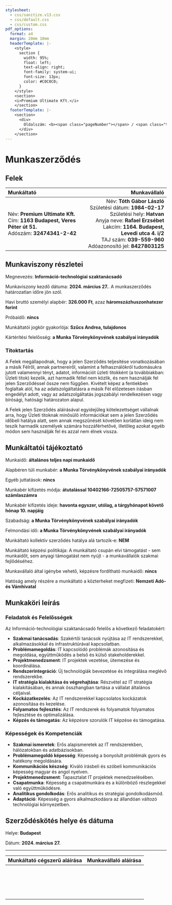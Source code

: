 ```yaml
---
stylesheet:
  - css/sanitize.v13.css
  - css/default.css
  - css/custom.css
pdf_options:
  format: a4
  margin: 20mm 10mm
  headerTemplate: |-
    <style>
      section {
        width: 95%;
        float: left;
        text-align: right;
        font-family: system-ui;
        font-size: 13px;
        color: #C0C0C0;
      }
    </style>
    <section>
    <i>Premium Ultimate Kft.</i>
    </section>
  footerTemplate: |-
    <section>
      <div>
        Oldalszám: <b><span class="pageNumber"></span> / <span class="totalPages"></span></b>
      </div>
    </section>
---
```

# Munkaszerződés

## Felek
| Munkáltató                                                                                                 |                                                                                                                                                                                                                                         Munkavállaló |
| :--------------------------------------------------------------------------------------------------------- | ---------------------------------------------------------------------------------------------------------------------------------------------------------------------------------------------------------------------------------------------------: |
| Név: **Premium Ultimate Kft.**<br>Cím: **1163 Budapest, Veres Péter út 51.**<br>Adószám: **32474341-2-42** | Név: **Tóth Gábor László**<br> Születési dátum: **1984-02-17**<br>Születési hely: **Hatvan**<br>Anyja neve: **Rafael Erzsébet**<br> Lakcím: **1164. Budapest, Levedi utca 4. i/2**<br> TAJ szám: **039-559-960**<br>Adóazonosító jel: **8427803125** |

## Munkaviszony részletei

Megnevezés: **Információ-technológiai szaktanácsadó**

Munkaviszony kezdő dátuma: **2024. március 27.**. A munkaszerződés határozatlan időre jön szól.

Havi bruttó személyi alapbér:  **326.000 Ft**, azaz **háromszázhuszonhatezer forint**

Próbaidő: **nincs**

Munkáltatói jogkör gyakorlója: **Szűcs Andrea, tulajdonos**

Kártérítési felelősség: **a Munka Törvénykönyvének szabályai irányadók**

### Titoktartás

A Felek megállapodnak, hogy a jelen Szerződés teljesítése vonatkozásában a másik Félről, annak partnereiről, valamint a
felhasználókról tudomásukra jutott valamennyi tényt, adatot, információt üzleti titokként (a továbbiakban: Üzleti titok) kezelik, azt
harmadik féllel nem közlik, és nem használják fel jelen Szerződéssel össze nem függően. Kivételt képez a fentiekben foglaltak alól, ha
az adatszolgáltatásra a másik Fél előzetesen írásban engedélyt adott, vagy az adatszolgáltatás jogszabályi rendelkezésen vagy bírósági,
hatósági határozaton alapul.

A Felek jelen Szerződés aláírásával egyidejűleg kötelezettséget vállalnak arra, hogy Üzleti titoknak minősülő információkat sem a
jelen Szerződés időbeli hatálya alatt, sem annak megszűnését követően korlátlan ideig nem teszik harmadik személyek számára
hozzáférhetővé, illetőleg azokat egyéb módon sem használják fel és azzal nem élnek vissza.

## Munkáltatói tájékoztató

Munkaidő: **általános teljes napi munkaidő**

Alapbéren túli munkabér: **a Munka Törvénykönyvének szabályai irányadók**

Egyéb juttatások: **nincs**

Munkabér kifizetés módja: **átutalással 10402166-72505757-57571007 számlaszámra** 

Munkabér kifizetés ideje: **havonta egyszer, utólag, a tárgyhónapot követő hónap 10. napjáig**

Szabadság: **a Munka Törvénykönyvének szabályai irányadók**

Felmondási idő: **a Munka Törvénykönyvének szabályai irányadók**

Munkáltató kollektív szerződés hatálya alá tartozik-e: **NEM**

Munkáltató képzési politikája: A munkáltató csupán elvi támogatást - sem munkaidőt, sem anyagi támogatást nem nyújt - a munkavállalók szakmai fejlődéséhez.

Munkavállaló által igénybe vehető, képzésre fordítható munkaidő: **nincs**

Hatóság amely részére a munkáltató a közterheket megfizeti: **Nemzeti Adó- és Vámhivatal**

## Munkaköri leírás

### Feladatok és Felelősségek

Az Információ-technológiai szaktanácsadó felelős a következő feladatokért:
- **Szakmai tanácsadás**: Szakértői tanácsok nyújtása az IT rendszerekkel, alkalmazásokkal és infrastruktúrával kapcsolatban.
- **Problémamegoldás**: IT kapcsolódó problémák azonosítása és megoldása, együttműködés a belső és külső stakeholderekkel.
- **Projektmenedzsment**: IT projektek vezetése, ütemezése és koordinálása.
- **Rendszerintegráció**: Új technológiák bevezetése és integrálása meglévő rendszerekbe.
- **IT stratégia kialakítása és végrehajtása**: Részvétel az IT stratégia kialakításában, és annak összhangban tartása a vállalat általános céljaival.
- **Kockázatkezelés**: Az IT rendszerekkel kapcsolatos kockázatok azonosítása és kezelése.
- **Folyamatos fejlesztés**: Az IT rendszerek és folyamatok folyamatos fejlesztése és optimalizálása.
- **Képzés és támogatás**: Az képzésre szorulók IT képzése és támogatása.

### Képességek és Kompetenciák

- **Szakmai ismeretek**: Erős alapismeretek az IT rendszerekben, hálózatokban és adatbázisokban.
- **Problémamegoldó képesség**: Képesség a bonyolult problémák gyors és hatékony megoldására.
- **Kommunikációs készség**: Kiváló írásbeli és szóbeli kommunikációs képesség magyar és angol nyelven.
- **Projektmenedzsment**: Tapasztalat IT projektek menedzselésében.
- **Csapatmunka**: Képesség a csapatmunkára és a különböző részlegekkel való együttműködésre.
- **Analitikus gondolkodás**: Erős analitikus és stratégiai gondolkodásmód.
- **Adaptáció**: Képesség a gyors alkalmazkodásra az állandóan változó technológiai környezetben.

## Szerződéskötés helye és dátuma
Helye: **Budapest**

Dátum: **2024. március 27.**

---


| Munkáltató cégszerű aláírása                                                       |                                                              Munkavállaló aláírása |
| :--------------------------------------------------------------------------------- | ---------------------------------------------------------------------------------: |
| <br><br><br><br>&nbsp;&nbsp;&nbsp;&nbsp;&nbsp;&nbsp;&nbsp;&nbsp;&nbsp;&nbsp;&nbsp; | <br><br><br><br>&nbsp;&nbsp;&nbsp;&nbsp;&nbsp;&nbsp;&nbsp;&nbsp;&nbsp;&nbsp;&nbsp; |

